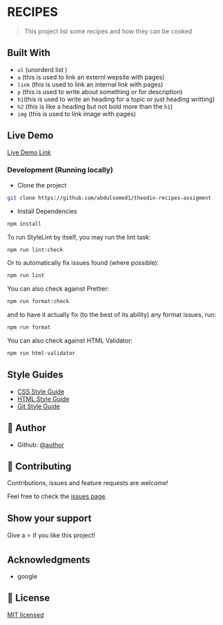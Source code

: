 # RECIPES

> This project list some recipes and how they can be cooked

## Built With

- `ul` (unorderd list )
- `a` (this is used to link an externl wepsite with pages)
- `link` (this is used to link an internal link with pages)
- `p` (this is used to write about something or for description)
- `h1`(this is used to write an heading for a topic or just heading writting)
- `h2` (this is like a heading but not bold more than the `h1`)
- `img` (this is used to link image with pages)

## Live Demo

[Live Demo Link](https://theodin-recipes-assigment.netlify.app/)

### Development (Running locally)

- Clone the project

```bash
git clone https://github.com/abdulsomod1/theodin-recipes-assigment

```

- Install Dependencies

```bash
npm install
```

To run StyleLint by itself, you may run the lint task:

```bash
npm run lint:check
```

Or to automatically fix issues found (where possible):

```bash
npm run lint
```

You can also check against Prettier:

```bash
npm run format:check
```

and to have it actually fix (to the best of its ability) any format issues, run:

```bash
npm run format
```

You can also check against HTML Validator:

```bash
npm run html-validator
```

## Style Guides

- [CSS Style Guide](http://udacity.github.io/frontend-nanodegree-styleguide/css.html)
- [HTML Style Guide](http://udacity.github.io/frontend-nanodegree-styleguide/index.html)
- [Git Style Guide](https://udacity.github.io/git-styleguide/)

## 👤 Author

- Github: [@author](https://github.com/author)

## 🤝 Contributing

Contributions, issues and feature requests are welcome!

Feel free to check the [issues page](../../issues).

## Show your support

Give a ⭐️ if you like this project!

## Acknowledgments

- google

## 📝 License

[MIT licensed](./LICENSE)
